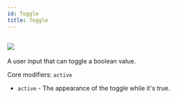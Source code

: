 ```yaml
---
id: Toggle
title: Toggle
---
```


## ![](https://img.shields.io/badge/-draft-red.svg?style=flat-square)
A user input that can toggle a boolean value.

Core modifiers: `active`
- `active` - The appearance of the toggle while it's true.


